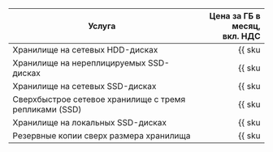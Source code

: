 | Услуга                                                 | Цена за ГБ в месяц,<br>вкл. НДС                                        |
|--------------------------------------------------------| ---------------------------------------------------------------------: |
| Хранилище на сетевых HDD-дисках                        | {{ sku|KZT|mdb.cluster.network-hdd.mysql|month|string }}               |
| Хранилище на нереплицируемых SSD-дисках                | {{ sku|KZT|mdb.cluster.network-ssd-nonreplicated.mysql|month|string }} |
| Хранилище на сетевых SSD-дисках                        | {{ sku|KZT|mdb.cluster.network-nvme.mysql|month|string }}              |
| Сверхбыстрое сетевое хранилище с тремя репликами (SSD) | {{ sku|KZT|mdb.cluster.network-ssd-io-m3.mysql|month|string }}         |
| Хранилище на локальных SSD-дисках                      | {{ sku|KZT|mdb.cluster.local-nvme.mysql|month|string }}                |
| Резервные копии сверх размера хранилища                | {{ sku|KZT|mdb.cluster.mysql.backup|month|string }}                    |
